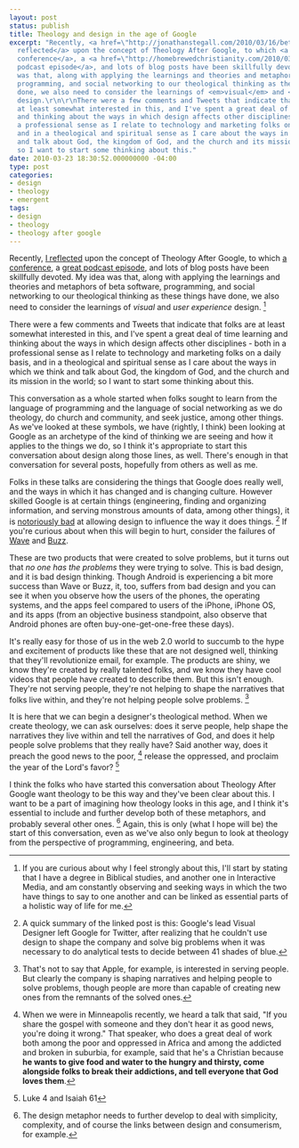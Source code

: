 ```yaml
---
layout: post
status: publish
title: Theology and design in the age of Google
excerpt: "Recently, <a href=\"http://jonathanstegall.com/2010/03/16/beta-faith-and-theology-after-google/\">I
  reflected</a> upon the concept of Theology After Google, to which <a href=\"http://transformingtheology.org/calendar/theology-after-google\">a
  conference</a>, a <a href=\"http://homebrewedchristianity.com/2010/03/03/beta-faith-with-philip-clayton-spencer-burke-and-oozers/\">great
  podcast episode</a>, and lots of blog posts have been skillfully devoted. My idea
  was that, along with applying the learnings and theories and metaphors of beta software,
  programming, and social networking to our theological thinking as these things have
  done, we also need to consider the learnings of <em>visual</em> and <em>user experience</em>
  design.\r\n\r\nThere were a few comments and Tweets that indicate that folks are
  at least somewhat interested in this, and I've spent a great deal of time learning
  and thinking about the ways in which design affects other disciplines - both in
  a professional sense as I relate to technology and marketing folks on a daily basis,
  and in a theological and spiritual sense as I care about the ways in which we think
  and talk about God, the kingdom of God, and the church and its mission in the world;
  so I want to start some thinking about this."
date: 2010-03-23 18:30:52.000000000 -04:00
type: post
categories:
- design
- theology
- emergent
tags:
- design
- theology
- theology after google
---
```

Recently, <a href="http://jonathanstegall.com/2010/03/16/beta-faith-and-theology-after-google/">I reflected</a> upon the concept of Theology After Google, to which <a href="http://transformingtheology.org/calendar/theology-after-google">a conference</a>, a <a href="http://homebrewedchristianity.com/2010/03/03/beta-faith-with-philip-clayton-spencer-burke-and-oozers/">great podcast episode</a>, and lots of blog posts have been skillfully devoted. My idea was that, along with applying the learnings and theories and metaphors of beta software, programming, and social networking to our theological thinking as these things have done, we also need to consider the learnings of <em>visual</em> and <em>user experience</em> design. [^1]

There were a few comments and Tweets that indicate that folks are at least somewhat interested in this, and I've spent a great deal of time learning and thinking about the ways in which design affects other disciplines - both in a professional sense as I relate to technology and marketing folks on a daily basis, and in a theological and spiritual sense as I care about the ways in which we think and talk about God, the kingdom of God, and the church and its mission in the world; so I want to start some thinking about this.

This conversation as a whole started when folks sought to learn from the language of programming and the language of social networking as we do theology, do church and community, and seek justice, among other things. As we've looked at these symbols, we have (rightly, I think) been looking at Google as an archetype of the kind of thinking we are seeing and how it applies to the things we do, so I think it's appropriate to start this conversation about design along those lines, as well. There's enough in that conversation for several posts, hopefully from others as well as me.

Folks in these talks are considering the things that Google does really well, and the ways in which it has changed and is changing culture. However skilled Google is at certain things (engineering, finding and organizing information, and serving monstrous amounts of data, among other things), it is <a href="http://stopdesign.com/archive/2009/03/20/goodbye-google.html">notoriously bad</a> at allowing design to influence the way it does things. [^2] If you're curious about when this will begin to hurt, consider the failures of <a href="http://wave.google.com/">Wave</a> and <a href="http://www.google.com/buzz">Buzz</a>.

These are two products that were created to solve problems, but it turns out that <em>no one has the problems</em> they were trying to solve. This is bad design, and it is bad design thinking. Though Android is experiencing a bit more success than Wave or Buzz, it, too, suffers from bad design and you can see it when you observe how the users of the phones, the operating systems, and the apps feel compared to users of the iPhone, iPhone OS, and its apps (from an objective business standpoint, also observe that Android phones are often buy-one-get-one-free these days).

It's really easy for those of us in the web 2.0 world to succumb to the hype and excitement of products like these that are not designed well, thinking that they'll revolutionize email, for example. The products are shiny, we know they're created by really talented folks, and we know they have cool videos that people have created to describe them. But this isn't enough. They're not serving people, they're not helping to shape the narratives that folks live within, and they're not helping people solve problems. [^3]

It is here that we can begin a designer's theological method. When we create theology, we can ask ourselves: does it serve people, help shape the narratives they live within and tell the narratives of God, and does it help people solve problems that they really have? Said another way, does it preach the good news to the poor, [^4] release the oppressed, and proclaim the year of the Lord's favor? [^5]

I think the folks who have started this conversation about Theology After Google want theology to be this way and they've been clear about this. I want to be a part of imagining how theology looks in this age, and I think it's essential to include and further develop both of these metaphors, and probably several other ones. [^6] Again, this is only (what I hope will be) the start of this conversation, even as we've also only begun to look at theology from the perspective of programming, engineering, and beta.

[^1]: If you are curious about why I feel strongly about this, I'll start by stating that I have a degree in Biblical studies, and another one in Interactive Media, and am constantly observing and seeking ways in which the two have things to say to one another and can be linked as essential parts of a holistic way of life for me.
[^2]: A quick summary of the linked post is this: Google's lead Visual Designer left Google for Twitter, after realizing that he couldn't use design to shape the company and solve big problems when it was necessary to do analytical tests to decide between 41 shades of blue.
[^3]: That's not to say that Apple, for example, is interested in serving people. But clearly the company is shaping narratives and helping people to solve problems, though people are more than capable of creating new ones from the remnants of the solved ones.
[^4]: When we were in Minneapolis recently, we heard a talk that said, "If you share the gospel with someone and they don't hear it as good news, you're doing it wrong." That speaker, who does a great deal of work both among the poor and oppressed in Africa and among the addicted and broken in suburbia, for example, said that he's a Christian because <strong>he wants to give food and water to the hungry and thirsty, come alongside folks to break their addictions, and tell everyone that God loves them</strong>.
[^5]: Luke 4 and Isaiah 61
[^6]: The design metaphor needs to further develop to deal with simplicity, complexity, and of course the links between design and consumerism, for example.